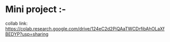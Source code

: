 # Mini project :-

collab link: https://colab.research.google.com/drive/124eC2d2PiQAaTWCDrfibAhOLaXfBEDYP?usp=sharing


 
